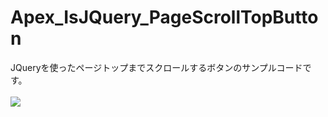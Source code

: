 Apex_IsJQuery_PageScrollTopButton
=================================

JQueryを使ったページトップまでスクロールするボタンのサンプルコードです。
<br/>
<br/>
<img src="http://cdn-ak.f.st-hatena.com/images/fotolife/t/tyoshikawa1106/20131127/20131127223923.png" />
